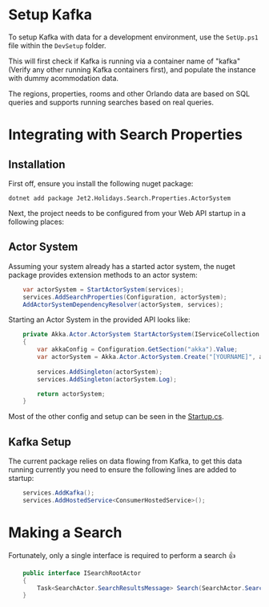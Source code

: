# Setup Kafka

To setup Kafka with data for a development environment, use the `SetUp.ps1` file within the `DevSetup` folder.

This will first check if Kafka is running via a container name of "kafka" (Verify any other running Kafka containers first), and populate the instance with dummy acommodation data. 

The regions, properties, rooms and other Orlando data are based on SQL queries and supports running searches based on real queries.

# Integrating with Search Properties

## Installation

First off, ensure you install the following nuget package:

`dotnet add package Jet2.Holidays.Search.Properties.ActorSystem`

Next, the project needs to be configured from your Web API startup in a following places:

## Actor System

Assuming your system already has a started actor system, the nuget package provides extension methods to an actor system:

```c#
    var actorSystem = StartActorSystem(services);
    services.AddSearchProperties(Configuration, actorSystem);
    AddActorSystemDependencyResolver(actorSystem, services);
```

Starting an Actor System in the provided API looks like:

```c#
    private Akka.Actor.ActorSystem StartActorSystem(IServiceCollection services)
    {
        var akkaConfig = Configuration.GetSection("akka").Value;
        var actorSystem = Akka.Actor.ActorSystem.Create("[YOURNAME]", akkaConfig);
        
        services.AddSingleton(actorSystem);
        services.AddSingleton(actorSystem.Log);

        return actorSystem;
    }
```

Most of the other config and setup can be seen in the [Startup.cs](http://tfs01.harrogate.jet2.com:8080/tfs/Default/J2H/_git/Search.Properties?path=%2FJet2.Holidays.Search.Properties.WebApi%2FStartup.cs&version=GBdevelop&_a=contents).

## Kafka Setup

The current package relies on data flowing from Kafka, to get this data running currently you need to ensure the following lines are added to startup:

```c#
    services.AddKafka();
    services.AddHostedService<ConsumerHostedService>();
```

# Making a Search

Fortunately, only a single interface is required to perform a search 👍

```c#
    public interface ISearchRootActor
    {
        Task<SearchActor.SearchResultsMessage> Search(SearchActor.SearchRequestMessage query);
    }
```



